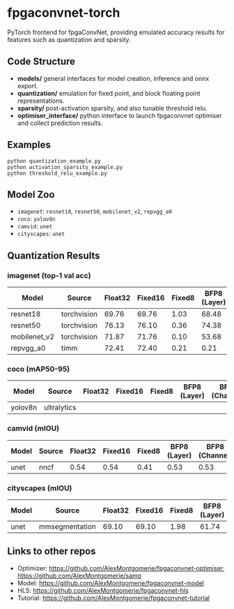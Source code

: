 # fpgaconvnet-torch
PyTorch frontend for fpgaConvNet, providing emulated accuracy results for features such as quantization and sparsity.

## Code Structure
* **models/**   general interfaces for model creation, inference and onnx export.
* **quantization/**    emulation for fixed point, and block floating point representations.
* **sparsity/**    post-activation sparsity, and also tunable threshold relu.
* **optimiser_interface/**    python interface to launch fpgaconvnet optimiser and collect prediction results.

## Examples
```
python quantization_example.py
python activation_sparsity_example.py
python threshold_relu_example.py
```

## Model Zoo

* `imagenet`: `resnet18`, `resnet50`, `mobilenet_v2`, `repvgg_a0`
* `coco`: `yolov8n`
* `camvid`: `unet`
* `cityscapes`: `unet`

## Quantization Results

### imagenet (top-1 val acc)
| Model        | Source      | Float32 | Fixed16 | Fixed8 | BFP8 (Layer) | BFP8 (Channel) |
|--------------|-------------|---------|---------|--------|--------------|----------------|
| resnet18     | torchvision | 69.76   | 69.76   | 1.03   | 68.48        | 69.26          |
| resnet50     | torchvision | 76.13   | 76.10   | 0.36   | 74.38        | 75.75          |
| mobilenet_v2 | torchvision | 71.87   | 71.76   | 0.10   | 53.68        | 69.51          |
| repvgg_a0    | timm        | 72.41   | 72.40   | 0.21   | 0.21         | 66.08          |

### coco (mAP50-95)
| Model   | Source      | Float32 | Fixed16 | Fixed8 | BFP8 (Layer) | BFP8 (Channel) |
|---------|-------------|---------|---------|--------|--------------|----------------|
| yolov8n | ultralytics |         |         |        |              |                |

### camvid (mIOU)
| Model | Source | Float32 | Fixed16 | Fixed8 | BFP8 (Layer) | BFP8 (Channel) |
|-------|--------|---------|---------|--------|--------------|----------------|
| unet  | nncf   | 0.54    | 0.54    | 0.41   | 0.53         | 0.53           |

### cityscapes (mIOU) 
| Model | Source         | Float32 | Fixed16 | Fixed8 | BFP8 (Layer) | BFP8 (Channel) |
|-------|----------------|---------|---------|--------|--------------|----------------|
| unet  | mmsegmentation | 69.10   | 69.10   | 1.98   | 61.74        | 68.43          |

## Links to other repos
* Optimizer: https://github.com/AlexMontgomerie/fpgaconvnet-optimiser; https://github.com/AlexMontgomerie/samo
* Model: https://github.com/AlexMontgomerie/fpgaconvnet-model
* HLS: https://github.com/AlexMontgomerie/fpgaconvnet-hls
* Tutorial: https://github.com/AlexMontgomerie/fpgaconvnet-tutorial   
